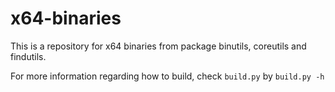 x64-binaries
============
This is a repository for x64 binaries from package binutils, coreutils and findutils.

For more information regarding how to build, check `build.py` by `build.py -h`
